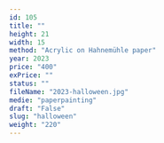 ```yaml
---
id: 105
title: ""
height: 21
width: 15
method: "Acrylic on Hahnemühle paper"
year: 2023
price: "400"
exPrice: ""
status: ""
fileName: "2023-halloween.jpg"
medie: "paperpainting"
draft: "False"
slug: "halloween"
weight: "220"
---
```

